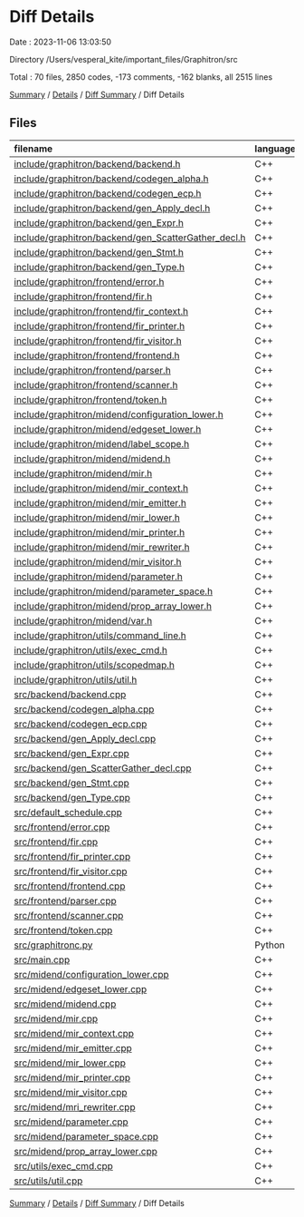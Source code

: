 # Diff Details

Date : 2023-11-06 13:03:50

Directory /Users/vesperal_kite/important_files/Graphitron/src

Total : 70 files,  2850 codes, -173 comments, -162 blanks, all 2515 lines

[Summary](results.md) / [Details](details.md) / [Diff Summary](diff.md) / Diff Details

## Files
| filename | language | code | comment | blank | total |
| :--- | :--- | ---: | ---: | ---: | ---: |
| [include/graphitron/backend/backend.h](/include/graphitron/backend/backend.h) | C++ | -17 | -3 | -4 | -24 |
| [include/graphitron/backend/codegen_alpha.h](/include/graphitron/backend/codegen_alpha.h) | C++ | -88 | 0 | -17 | -105 |
| [include/graphitron/backend/codegen_ecp.h](/include/graphitron/backend/codegen_ecp.h) | C++ | -82 | -3 | -15 | -100 |
| [include/graphitron/backend/gen_Apply_decl.h](/include/graphitron/backend/gen_Apply_decl.h) | C++ | -43 | -3 | -6 | -52 |
| [include/graphitron/backend/gen_Expr.h](/include/graphitron/backend/gen_Expr.h) | C++ | -59 | -3 | -6 | -68 |
| [include/graphitron/backend/gen_ScatterGather_decl.h](/include/graphitron/backend/gen_ScatterGather_decl.h) | C++ | -46 | -4 | -8 | -58 |
| [include/graphitron/backend/gen_Stmt.h](/include/graphitron/backend/gen_Stmt.h) | C++ | -41 | -3 | -5 | -49 |
| [include/graphitron/backend/gen_Type.h](/include/graphitron/backend/gen_Type.h) | C++ | -23 | -4 | -4 | -31 |
| [include/graphitron/frontend/error.h](/include/graphitron/frontend/error.h) | C++ | -181 | -14 | -53 | -248 |
| [include/graphitron/frontend/fir.h](/include/graphitron/frontend/fir.h) | C++ | -574 | -12 | -219 | -805 |
| [include/graphitron/frontend/fir_context.h](/include/graphitron/frontend/fir_context.h) | C++ | -21 | -3 | -9 | -33 |
| [include/graphitron/frontend/fir_printer.h](/include/graphitron/frontend/fir_printer.h) | C++ | -81 | -44 | -16 | -141 |
| [include/graphitron/frontend/fir_visitor.h](/include/graphitron/frontend/fir_visitor.h) | C++ | -139 | -52 | -107 | -298 |
| [include/graphitron/frontend/frontend.h](/include/graphitron/frontend/frontend.h) | C++ | -14 | -3 | -7 | -24 |
| [include/graphitron/frontend/parser.h](/include/graphitron/frontend/parser.h) | C++ | -91 | -50 | -115 | -256 |
| [include/graphitron/frontend/scanner.h](/include/graphitron/frontend/scanner.h) | C++ | -23 | -3 | -8 | -34 |
| [include/graphitron/frontend/token.h](/include/graphitron/frontend/token.h) | C++ | -75 | -53 | -13 | -141 |
| [include/graphitron/midend/configuration_lower.h](/include/graphitron/midend/configuration_lower.h) | C++ | -32 | -3 | -8 | -43 |
| [include/graphitron/midend/edgeset_lower.h](/include/graphitron/midend/edgeset_lower.h) | C++ | -13 | -3 | -4 | -20 |
| [include/graphitron/midend/label_scope.h](/include/graphitron/midend/label_scope.h) | C++ | -41 | -7 | -11 | -59 |
| [include/graphitron/midend/midend.h](/include/graphitron/midend/midend.h) | C++ | -23 | -5 | -4 | -32 |
| [include/graphitron/midend/mir.h](/include/graphitron/midend/mir.h) | C++ | -539 | -146 | -223 | -908 |
| [include/graphitron/midend/mir_context.h](/include/graphitron/midend/mir_context.h) | C++ | -312 | -37 | -83 | -432 |
| [include/graphitron/midend/mir_emitter.h](/include/graphitron/midend/mir_emitter.h) | C++ | -90 | -4 | -72 | -166 |
| [include/graphitron/midend/mir_lower.h](/include/graphitron/midend/mir_lower.h) | C++ | -12 | -3 | -5 | -20 |
| [include/graphitron/midend/mir_printer.h](/include/graphitron/midend/mir_printer.h) | C++ | -26 | -3 | -6 | -35 |
| [include/graphitron/midend/mir_rewriter.h](/include/graphitron/midend/mir_rewriter.h) | C++ | -24 | -3 | -4 | -31 |
| [include/graphitron/midend/mir_visitor.h](/include/graphitron/midend/mir_visitor.h) | C++ | -123 | -5 | -76 | -204 |
| [include/graphitron/midend/parameter.h](/include/graphitron/midend/parameter.h) | C++ | -48 | -6 | -23 | -77 |
| [include/graphitron/midend/parameter_space.h](/include/graphitron/midend/parameter_space.h) | C++ | -51 | -3 | -10 | -64 |
| [include/graphitron/midend/prop_array_lower.h](/include/graphitron/midend/prop_array_lower.h) | C++ | -13 | -3 | -4 | -20 |
| [include/graphitron/midend/var.h](/include/graphitron/midend/var.h) | C++ | -36 | -7 | -10 | -53 |
| [include/graphitron/utils/command_line.h](/include/graphitron/utils/command_line.h) | C++ | -73 | -8 | -13 | -94 |
| [include/graphitron/utils/exec_cmd.h](/include/graphitron/utils/exec_cmd.h) | C++ | -10 | -3 | -4 | -17 |
| [include/graphitron/utils/scopedmap.h](/include/graphitron/utils/scopedmap.h) | C++ | -112 | -19 | -23 | -154 |
| [include/graphitron/utils/util.h](/include/graphitron/utils/util.h) | C++ | -72 | -12 | -18 | -102 |
| [src/backend/backend.cpp](/src/backend/backend.cpp) | C++ | 11 | 31 | 2 | 44 |
| [src/backend/codegen_alpha.cpp](/src/backend/codegen_alpha.cpp) | C++ | 514 | 3 | 40 | 557 |
| [src/backend/codegen_ecp.cpp](/src/backend/codegen_ecp.cpp) | C++ | 365 | 11 | 39 | 415 |
| [src/backend/gen_Apply_decl.cpp](/src/backend/gen_Apply_decl.cpp) | C++ | 57 | 3 | 5 | 65 |
| [src/backend/gen_Expr.cpp](/src/backend/gen_Expr.cpp) | C++ | 306 | 5 | 40 | 351 |
| [src/backend/gen_ScatterGather_decl.cpp](/src/backend/gen_ScatterGather_decl.cpp) | C++ | 133 | 7 | 9 | 149 |
| [src/backend/gen_Stmt.cpp](/src/backend/gen_Stmt.cpp) | C++ | 177 | 4 | 10 | 191 |
| [src/backend/gen_Type.cpp](/src/backend/gen_Type.cpp) | C++ | 43 | 5 | 8 | 56 |
| [src/default_schedule.cpp](/src/default_schedule.cpp) | C++ | 5 | 0 | 2 | 7 |
| [src/frontend/error.cpp](/src/frontend/error.cpp) | C++ | 80 | 7 | 18 | 105 |
| [src/frontend/fir.cpp](/src/frontend/fir.cpp) | C++ | 18 | 3 | 6 | 27 |
| [src/frontend/fir_printer.cpp](/src/frontend/fir_printer.cpp) | C++ | 520 | 4 | 116 | 640 |
| [src/frontend/fir_visitor.cpp](/src/frontend/fir_visitor.cpp) | C++ | 249 | 4 | 62 | 315 |
| [src/frontend/frontend.cpp](/src/frontend/frontend.cpp) | C++ | 18 | 6 | 9 | 33 |
| [src/frontend/parser.cpp](/src/frontend/parser.cpp) | C++ | 1,119 | 127 | 264 | 1,510 |
| [src/frontend/scanner.cpp](/src/frontend/scanner.cpp) | C++ | 390 | 14 | 29 | 433 |
| [src/frontend/token.cpp](/src/frontend/token.cpp) | C++ | 255 | 4 | 31 | 290 |
| [src/graphitronc.py](/src/graphitronc.py) | Python | 76 | 10 | 26 | 112 |
| [src/main.cpp](/src/main.cpp) | C++ | 48 | 10 | 16 | 74 |
| [src/midend/configuration_lower.cpp](/src/midend/configuration_lower.cpp) | C++ | 44 | 11 | 10 | 65 |
| [src/midend/edgeset_lower.cpp](/src/midend/edgeset_lower.cpp) | C++ | 23 | 3 | 2 | 28 |
| [src/midend/midend.cpp](/src/midend/midend.cpp) | C++ | 163 | 3 | 2 | 168 |
| [src/midend/mir.cpp](/src/midend/mir.cpp) | C++ | 5 | 3 | 3 | 11 |
| [src/midend/mir_context.cpp](/src/midend/mir_context.cpp) | C++ | 3 | 3 | 2 | 8 |
| [src/midend/mir_emitter.cpp](/src/midend/mir_emitter.cpp) | C++ | 750 | 53 | 155 | 958 |
| [src/midend/mir_lower.cpp](/src/midend/mir_lower.cpp) | C++ | 12 | 3 | 2 | 17 |
| [src/midend/mir_printer.cpp](/src/midend/mir_printer.cpp) | C++ | 35 | 3 | 9 | 47 |
| [src/midend/mir_visitor.cpp](/src/midend/mir_visitor.cpp) | C++ | 203 | 4 | 50 | 257 |
| [src/midend/mri_rewriter.cpp](/src/midend/mri_rewriter.cpp) | C++ | 13 | 3 | 3 | 19 |
| [src/midend/parameter.cpp](/src/midend/parameter.cpp) | C++ | 212 | 3 | 53 | 268 |
| [src/midend/parameter_space.cpp](/src/midend/parameter_space.cpp) | C++ | 52 | 3 | 2 | 57 |
| [src/midend/prop_array_lower.cpp](/src/midend/prop_array_lower.cpp) | C++ | 20 | 3 | 2 | 25 |
| [src/utils/exec_cmd.cpp](/src/utils/exec_cmd.cpp) | C++ | 13 | 3 | 2 | 18 |
| [src/utils/util.cpp](/src/utils/util.cpp) | C++ | 166 | 5 | 22 | 193 |

[Summary](results.md) / [Details](details.md) / [Diff Summary](diff.md) / Diff Details
